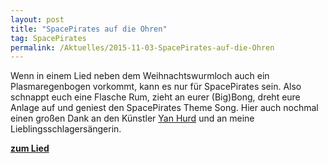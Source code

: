 ```yaml
---
layout: post
title: "SpacePirates auf die Ohren"
tag: SpacePirates
permalink: /Aktuelles/2015-11-03-SpacePirates-auf-die-Ohren
---
```


Wenn in einem Lied neben dem Weihnachtswurmloch auch ein Plasmaregenbogen vorkommt, kann es nur für SpacePirates sein. Also schnappt euch eine Flasche Rum, zieht an eurer (Big)Bong, dreht eure Anlage auf und geniest den SpacePirates Theme Song. Hier auch nochmal einen großen Dank an den Künstler [Yan Hurd](http:/yanhurd.com/) und an meine Lieblingsschlagersängerin.

**[zum Lied](https://spacepirates.jcgames.de/StarTunes/)**
